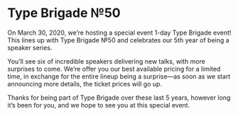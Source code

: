 # Type Brigade №<span class="lnum">50</span>

On March 30, 2020, we’re hosting a special event 1-day Type Brigade event! This lines up with Type Brigade №50 and celebrates our 5th year of being a speaker series.

You’ll see six of incredible speakers delivering new talks, with more surprises to come. We’re offer you our best available pricing for a limited time, in exchange for the entire lineup being a surprise—as soon as we start announcing more details, the ticket prices will go up.

<script src='https://js.tito.io/v1' async></script>
<link rel="stylesheet" type="text/css" href="https://css.tito.io/v1.1" />

<tito-widget event="typebrigade/50"></tito-widget>

<style>
.tito-submit, .tito-submit:hover {
  background: #EC008C !important;
  border-color: #EC008C !important
}
.tito-badge-link {
  display: none;
}
</style>

Thanks for being part of Type Brigade over these last 5 years, however long it’s been for you, and we hope to see you at this special event.
